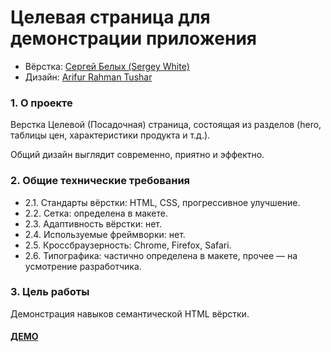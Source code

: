 # Целевая страница для демонстрации приложения

* Вёрстка: [Сергей Белых (Sergey White)](https://github.com/whitesergey)
* Дизайн: [Arifur Rahman Tushar](https://dribbble.com/shots/8641810-Freebie-App-landing-page)

### 1. О проекте

Верстка Целевой (Посадочная) страница, состоящая из разделов (hero, таблицы цен, характеристики продукта и т.д.).

Общий дизайн выглядит современно, приятно и эффектно.


### 2. Общие технические требования

- 2.1. Стандарты вёрстки: HTML, CSS, прогрессивное улучшение.
- 2.2. Сетка: определена в макете.
- 2.3. Адаптивность вёрстки: нет.
- 2.4. Используемые фреймворки: нет.
- 2.5. Кроссбраузерность: Chrome, Firefox, Safari.
- 2.6. Типографика: частично определена в макете, прочее — на усмотрение разработчика.

### 3. Цель работы

Демонстрация навыков семантической HTML вёрстки.


#### [ДЕМО](https://whitesergey.github.io/landing-template-app-showcasing/)